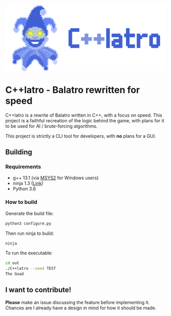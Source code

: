 ![C++latro](./assets/c++latro.png)

# C++latro - Balatro rewritten for speed
C++latro is a rewrite of Balatro written in C++, with a focus on speed. This project is a faithful recreation of the logic behind the game, with plans for it to be used for AI / brute-forcing algorithms.

This project is strictly a CLI tool for developers, with **no** plans for a GUI.

## Building
### Requirements
- g++ 13.1 (via [MSYS2](https://www.msys2.org/) for Windows users)
- ninja 1.3 ([Link](https://ninja-build.org/))
- Python 3.6

### How to build
Generate the build file:
```bash
python3 configure.py
```

Then run ninja to build:
```bash
ninja
```

To run the executable:
```bash
cd out
./C++latro --seed TEST
The Goad
```

## I want to contribute!
**Please** make an issue discussing the feature before implementing it. Chances are I already have a design in mind for how it should be made.
